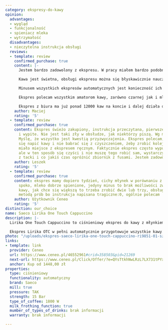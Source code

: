 ```yaml
---
category: ekspresy-do-kawy
opinion:
  advantages:
  - wygląd
  - funkcjonalność
  - spieniacz mleka
  - wytrzymałość
  disadvantages:
  - nieczytelna instrukcja obsługi
  reviews:
  - template: review
    confirmed_purchase: true
    content: |-
      Jestem bardzo zadowolony z ekspresu. W pracy miałem bardzo podobny ekspres, ale z ręcznym spieniaczem mleka, dyszą. Tutaj jest automatyczne spienianie, które sprawdza się znakomicie.

      Kawa jest świetna, obsługi ekspresu można się błyskawicznie nauczyć, nawet mimo początkowych obaw i konieczności korzystania z instrukcji. Po dwóch dniach już wszystko wchodzi w krew.

      Minusem wszystkich ekspresów automatycznych jest konieczność ich regularnego czyszczenia, tutaj jest nie inaczej, ale za wygodę w przygotowaniu kawy trzeba płacić koniecznością konserwacji.

      Ekspres polecam wszystkim amatorom kawy, zarówno czarnej jak i mlecznej. Ekspres jest świetny i w bardzo przystępnej cenie.

      Ekspres z biura ma już ponad 12000 kaw na koncie i dalej działa dobrze, więc liczę również na długowieczność.
    author: Maciej
    rating: '5'
  - template: review
    confirmed_purchase: true
    content: Ekspres świeżo zakupiony, instrukcja przeczytana, pierwsze kawy zrobione
      i wypite. Nie jest taki zły w obsłudze, jak niektórzy piszą. Wg mnie jest intuicyjny.
      Myślę, że wszystko jest kwestią przyzwyczajenia. Ekspres polecam, w końcu można
      się napić kawy i nie babrać się z czyszczeniem, żeby zrobić kolejną, jak to
      miało miejsce z ekspresem ręcznym. Faktycznie ekspres często wypuszcza wodę,
      ale w ten sposób się czyści i nie muszę tego robić sam, wystarczy opróżnić wodę
      z tacki i co jakiś czas opróżnić zbiornik z fusami. Jestem zadowolony z zakupu.
    author: Leszek
    rating: '5'
  - template: review
    confirmed_purchase: true
    content: ekspres mamy dopiero tydzień, cichy młynek w porównaniu z krupsem, kawa
      spoko, mleko dobrze spienione, jedyny minus to brak możliwości zwiększania ilości
      kawy, jak chce się większą to trzeba zrobić dwie lub trzy, obsługę ogarnęłam
      metodą prób bo instrukcja napisana tragiczne:0, ogólnie polecam
    author: Użytkownik Ceneo
    rating: '5'
distinction: our_choice
name: Saeco Lirika One Touch Cappuccino
description: |-
  Lirika One Touch Cappuccino to ciśnieniowy ekspres do kawy z młynkiem o mocy 1800 W z intuicyjnym interfejsem i funkcją spieniania mleka. Charakteryzuje się wysoką funkcjonalnością oraz kompaktowym wymiarem i kształtem. To urządzenie wygląda i działa profesjonalnie, dzięki czemu sprosta oczekiwaniom nawet najbardziej wymagających użytkowników.

  Ekspres Lirika OTC w pełni automatycznie przygotowuje wszystkie kawy. Dzięki systemowi One Touch przygotowanie ulubionego napoju jest możliwe poprzez dotknięcie zaledwie jednego przycisku. Wewnątrz ekspresu znajduje się wytrzymały, ceramiczny młynek, odpowiadający za sprawne i szybkie mielenie ziaren. Dla miłośników kaw mlecznych ekspres został wyposażony w spieniacz, który pod wpływem ciśnienia zamienia mleko w puszystą piankę, doskonałą do kaw typu cappuccino, czy latte macchiato. Szereg funkcji, w jakie wyposażono model Lirika, pozwala na wykorzystywanie ekspresu nie tylko w domowym zaciszu, ale również do użytku profesjonalnego.
photo: "/uploads/ekspres-saeco-lirika-one-touch-cappuccino-ri9851-01-szary.png"
links:
- template: link
  provider: Ceneo
  url: https://www.ceneo.pl/46552961#crid=358503&pid=21269
  next-url: https://www.ceneo.pl/Click/Offer/?e=QYsTtkhNwLRzL7LX731tPYxjKuP2UmaplmRJaGFqoTS_d8nsCycpO96c2YGvXFNJIp2_o2ljdhxrNbIsX2su5Oxq40t9P04T9-kofI7S6M-57zVZLWviLlmtriyH9kHHLujkMR_dx_i2X5c2e9UzqTVn2tGk_vvypVBMwlkFDd3Pmw-pee89XT5oRsey6YAXpVBMwlkFDd2lUEzCWQUN3YNW4nRXZ2bZ4kDheexvGamv3kKkj4sBDE1QaTEEVfwVcVdj4--4Ah2nD2iFDxipk0VslqsBxpQKyHvzhP2SLMEX2ksYmEyAx9djR2lJnqV0pdibHuI4Kv5xmoq3SCMfJA==&a=2&rc=notset
  anchor: Kup od 1448,00 zł
properties:
  type: ciśnieniowy
  functionality: automatyczny
  brand: Saeco
  mill: true
  pressure: TAK
  strength: 15 Bar
  type_of_coffee: 1800 W
  milk_frothing_function: true
  mumber_of_types_of_drinks: brak informacji
  warranty: brak informacji

---
```

